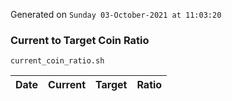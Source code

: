 Generated on `Sunday 03-October-2021 at 11:03:20`

### Current to Target Coin Ratio
`current_coin_ratio.sh`

Date|Current|Target|Ratio
---|---|---|---
